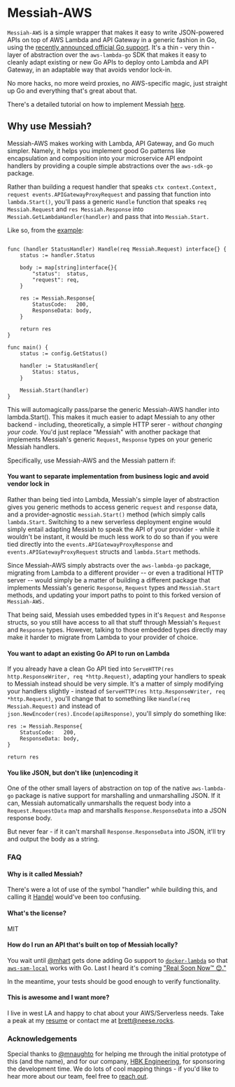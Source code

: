 # Messiah-AWS

`Messiah-AWS` is a simple wrapper that makes it easy to write JSON-powered APIs on top of AWS Lambda and API Gateway in a generic fashion in Go, using the [recently announced official Go support](https://aws.amazon.com/blogs/compute/announcing-go-support-for-aws-lambda/). It's a thin - very thin - layer of abstraction over the `aws-lambda-go` SDK that makes it easy to cleanly adapt existing or new Go APIs to deploy onto Lambda and API Gateway, in an adaptable way that avoids vendor lock-in.

No more hacks, no more weird proxies, no AWS-specific magic, just straight up Go and everything that's great about that. 

There's a detailed tutorial on how to implement Messiah [here](https://medium.com/@brettneese/messiah-aws-5f428f0d043).

## Why use Messiah? 

Messiah-AWS makes working with Lambda, API Gateway, and Go much simpler. Namely, it helps you implement good Go patterns like encapsulation and composition into your microservice API endpoint handlers by providing a couple simple abstractions over the `aws-sdk-go` package.

Rather than building a request handler that speaks `ctx context.Context, request events.APIGatewayProxyRequest` and passing that function into 	`lambda.Start()`, you'll pass a generic `Handle` function that speaks `req Messiah.Request` and `res Messiah.Response` into `Messiah.GetLambdaHandler(handler)` and pass that into `Messiah.Start.` 

Like so, from the [example]('/example'):

```

func (handler StatusHandler) Handle(req Messiah.Request) interface{} {
	status := handler.Status

	body := map[string]interface{}{
		"status":  status,
		"request": req,
	}

	res := Messiah.Response{
		StatusCode:   200,
		ResponseData: body,
	}

	return res
}

func main() {
	status := config.GetStatus()

	handler := StatusHandler{
		Status: status,
	}

	Messiah.Start(handler)
}

```

This will automagically pass/parse the generic Messiah-AWS handler into lambda.Start(). This makes it much easier to adapt Messiah to any other backend - including, theoretically, a simple HTTP serer - _without changing your code._ You'd just replace "Messiah" with another package that implements Messiah's generic `Request`, `Response` types on your generic Messiah handlers.

Specifically, use Messiah-AWS and the Messiah pattern if: 

#### You want to separate implementation from business logic and avoid vendor lock in

Rather than being tied into Lambda, Messiah's simple layer of abstraction gives you generic methods to access generic `request` and `response` data, and a provider-agnostic `messiah.Start()` method (which simply calls `lambda.Start`. Switching to a new serverless deployment engine would simply entail adapting Messiah to speak the API of your provider - while it wouldn't be instant, it would be much less work to do so than if you were tied directly into the `events.APIGatewayProxyResponse` and `events.APIGatewayProxyRequest` structs and `lambda.Start` methods.

Since Messiah-AWS simply abstracts over the `aws-lambda-go` package, migrating from Lambda to a different provider -- or even a traditional HTTP server -- would simply be a matter of building a different package that implements Messiah's generic `Response`, `Request` types and `Messiah.Start` methods, and updating your import paths to point to this forked version of `Messiah-AWS.`

That being said, Messiah uses embedded types in it's `Request` and `Response` structs, so you still have access to all that stuff through Messiah's `Request` and `Response` types. However, talking to those embedded types directly may make it harder to migrate from Lambda to your provider of choice.

#### You want to adapt an existing Go API to run on Lambda 

If you already have a clean Go API tied into `ServeHTTP(res http.ResponseWriter, req *http.Request)`, adapting your handlers to speak to Messiah instead should be very simple. It's a matter of simply modifying your handlers slightly -
instead of `ServeHTTP(res http.ResponseWriter, req *http.Request)`, you'll change that to something like `Handle(req Messiah.Request)` and instead of `json.NewEncoder(res).Encode(apiResponse)`, you'll simply do something like:

```
res := Messiah.Response{
    StatusCode:   200,
    ResponseData: body,
}

return res
```

#### You like JSON, but don't like (un)encoding it

One of the other small layers of abstraction on top of the native `aws-lambda-go` package is native support for marshalling and unmarshalling JSON. If it can, Messiah automatically unmarshalls the request body into a `Request.RequestData` map and marshalls `Response.ResponseData` into a JSON response body.

But never fear - if it can't marshall `Response.ResponseData` into JSON, it'll try and output the body as a string. 


### FAQ 

#### Why is it called Messiah? 

There's were a lot of use of the symbol "handler" while building this, and calling it [Handel](https://en.wikipedia.org/wiki/George_Frideric_Handel) would've been too confusing.

#### What's the license? 
MIT 

#### How do I run an API that's built on top of Messiah locally?

You wait until [@mhart](https://github.com/mhart) gets done adding Go support to [`docker-lambda`](https://github.com/lambci/docker-lambda/issues/65) so that [`aws-sam-local`](https://github.com/awslabs/aws-sam-local) works with Go. Last I heard it's coming ["Real Soon Now™ 😊."](https://twitter.com/hichaelmart/status/953085798680756225)

In the meantime, your tests should be good enough to verify functionality.
#### This is awesome and I want more? 

I live in west LA and happy to chat about your AWS/Serverless needs. Take a peak at my [resume](brett@neese.rocks) or contact me at <brett@neese.rocks>.

### Acknowledgements

Special thanks to [@mnaughto](https://github.com/mnaughto) for helping me through the initial prototype of this (and the name), and for our company, [HBK Engineering](https://hbkengineering.com), for sponsoring the development time. We do lots of cool mapping things - if you'd like to hear more about our team, feel free to [reach out](mailto:hi@hbkapps.com).
